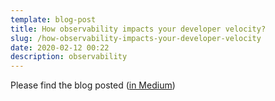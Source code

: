 ```yaml
---
template: blog-post
title: How observability impacts your developer velocity?
slug: /how-observability-impacts-your-developer-velocity
date: 2020-02-12 00:22
description: observability
---
```

Please find the blog posted 
(<a href="https://medium.com/thundra/how-observability-impacts-your-developer-velocity-d3a1e7fa414f" target="_blank">in Medium</a>)